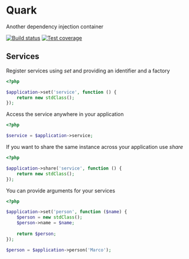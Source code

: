 Quark
=====

Another dependency injection container

[![Build status](https://img.shields.io/travis/PHP-DI/Invoker.svg?style=flat-square)](https://api.travis-ci.org/marcojetson/quark.svg?branch=master)
[![Test coverage](https://codeclimate.com/github/marcojetson/quark/badges/coverage.svg)](https://codeclimate.com/github/marcojetson/quark/coverage)

Services
--------

Register services using _set_ and providing an identifier and a factory

```php
<?php

$application->set('service', function () {
    return new stdClass();
});
```

Access the service anywhere in your application

```php
<?php

$service = $application->service;
```

If you want to share the same instance across your application use _share_

```php
<?php

$application->share('service', function () {
    return new stdClass();
});
```

You can provide arguments for your services

```php
<?php

$application->set('person', function ($name) {
    $person = new stdClass();
    $person->name = $name;
    
    return $person;
});

$person = $application->person('Marco');
```
